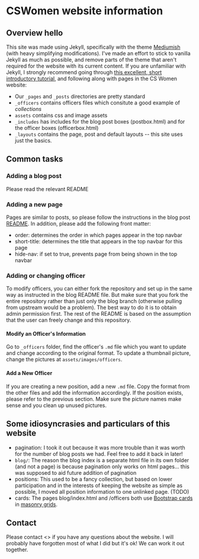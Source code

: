 # CSWomen website information

## Overview hello

This site was made using Jekyll, specifically with the theme [Mediumish](https://github.com/wowthemesnet/mediumish-theme-jekyll) (with heavy simplifying modifications).
I've made an effort to stick to vanilla Jekyll as much as possible, and remove parts of the theme that aren't required for the website with its current content.
If you are unfamiliar with Jekyll, I strongly recommend going through [this excellent, short introductory tutorial](https://jekyllrb.com/docs/), and following along with pages in the CS Women website:
* Our `_pages` and `_posts` directories are pretty standard
* `_officers` contains officers files which consitute a good example of *collections*
* `assets` contains css and image assets
* `_includes` has includes for the blog post boxes (postbox.html) and for the officer boxes (officerbox.html)
* `_layouts` contains the page, post and default layouts -- this site uses just the basics.

## Common tasks

### Adding a blog post
Please read the relevant README

### Adding a new page
Pages are similar to posts, so please follow the instructions in the blog post [README](https://github.com/UofU-CS-Women/UofU-CS-Women.github.io/blob/main/_posts/README.md). In addition, please add the following front matter:
* order: determines the order in which pages appear in the top navbar
* short-title: determines the title that appears in the top navbar for this page
* hide-nav: if set to true, prevents page from being shown in the top navbar

### Adding or changing officer
To modify officers, you can either fork the repository and set up in the same way as instructed in the blog README file. But make sure that you fork the entire repository rather than just only the blog branch (otherwise pulling from upstream would be a problem). The best way to do it is to obtain admin permission first. The rest of the README is based on the assumption that the user can freely change and this repository.

#### Modify an Officer's Information
Go to `_officers` folder, find the officer's `.md` file which you want to update and change according to the original format. To update a thumbnail picture, change the pictures at `assets/images/officers`.

#### Add a New Officer
If you are creating a new position, add a new `.md` file. Copy the format from the other files and add the information accordingly. If the position exists, please refer to the previous section. Make sure the picture names make sense and you clean up unused pictures.

## Some idiosyncrasies and particulars of this website
* pagination: I took it out because it was more trouble than it was worth for the number of blog posts we had. Feel free to add it back in later!
* `blog/`: The reason the blog index is a separate html file in its own folder (and not a page) is because pagination only works on html pages... this was supposed to aid future addition of pagination
* positions: This used to be a fancy collection, but based on lower participation and in the interests of keeping the website as simple as possible, I moved all position information to one unlinked page. (TODO)
* cards: The pages blog/index.html and /officers both use [Bootstrap cards](https://getbootstrap.com/docs/4.0/components/card/) in [masonry grids](https://masonry.desandro.com/extras.html).


## Contact
 Please contact <> if you have any questions about the website. I will probably have forgotten most of what I did but it's ok! We can work it out together.
